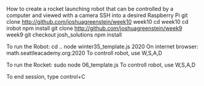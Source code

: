 How to create a rocket launching robot that can be controlled by a computer and viewed with a camera SSH into a desired Raspberry Pi git clone http://github.com/joshuagreenstein/week10 week10 cd week10 cd irobot npm install git clone http://github.com/joshuagreenstein/week9 week9 git checkout josh_solutions npm install

To run the Robot: cd .. node winter35_template.js 2020 On internet browser: math.seattleacademy.org:2020 To controll robot, use W,S,A,D

To run the Rocket: sudo node 06_template.js To controll robot, use W,S,A,D

To end session, type control+C
